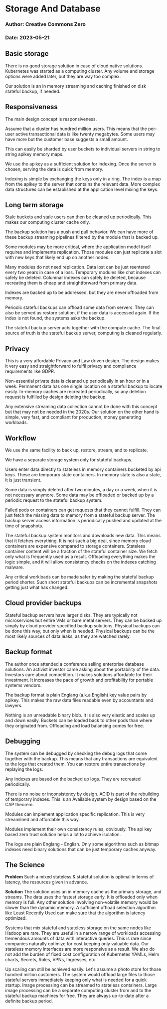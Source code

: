 # Storage And Database
### Author: Creative Commons Zero
### Date: 2023-05-21

## Basic storage

There is no good storage solution in case of cloud native solutions.
Kubernetes was started as a computing cluster.
Any volume and storage options were added later, but they are way too complex.

Our solution is an in memory streaming and caching finished on disk stateful backup, if needed.

## Responsiveness

The main design concept is responsiveness.

Assume that a cluster has hundred million users.
This means that the per-user active transactional data is like twenty megabytes.
Some users may have more but the customer base suggests a small amount.

This can easily be sharded by user buckets to individual servers in string to string apikey memory maps.

We use the apikey as a sufficient solution for indexing.
Once the server is chosen, serving the data is quick from memory.

Indexing is simple by exchanging the keys only in a ring.
The index is a map from the apikey to the server that contains the relevant data.
More complex data structures can be established at the application level mixing the keys.

## Long term storage

Stale buckets and stale users can then be cleaned up periodically.
This makes our computing cluster cache only.

The backup solution has a push and pull behavior.
We can have more of these backup streaming pipelines filtered by the module that is backed up.

Some modules may be more critical, where the application model itself requires and implements replication.
Those modules can just replicate a slot with new keys that likely end up on another nodes.

Many modules do not need replication. Data lost can be just reentered every two years in case of a loss.
Temporary modules like chat indexes can safely be deleted.
Columnar indexes can safely be deleted, because recreating them is cheap and straightforward from primary data.

Indexes are backed up to be addressed, but they are never offloaded from memory.

Periodic stateful backups can offload some data from servers.
They can also be served as restore solution, if the user data is accessed again.
If the index is not found, the systems asks the backup.

The stateful backup server acts together with the compute cache.
The final source of truth is the stateful backup server, computing is cleaned regularly.

## Privacy

This is a very affordable Privacy and Law driven design.
The design makes it very easy and straightforward to fulfil privacy and compliance requirements like GDPR.

Non-essential private data is cleaned up periodically in an hour or in a week.
Permanent data has one single location on a stateful backup to locate easily.
In-memory caches are recreated periodically, so any deletion request is fulfilled by design deleting the backup.

Any extensive streaming data collection cannot be done with this concept but that may not be needed in the 2020s.
Our solution on the other hand is simple, very fast, and compliant for production, money generating workloads.

## Workflow

We use the same facility to back up, restore, stream, and to replicate.

We have a separate storage system only for stateful backups.

Users enter data directly to stateless in memory containers bucketed by api keys.
These are temporary state containers. In memory state is also a state, it is just transient.

Some data is simply deleted after two minutes, a day or a week, when it is not necessary anymore.
Some data may be offloaded or backed up by a periodic request to the stateful backup system.

Failed pods or containers can get requests that they cannot fulfill.
They can just fetch the missing data to memory from a stateful backup server.
The backup server access information is periodically pushed and updated at the time of snapshots.

The stateful backup system monitors and downloads new data.
This means that it fetches everything.
It is not such a big deal, since memory cloud containers are expensive compared to storage containers.
Stateless container content will be a fraction of the stateful container size.
We fetch only what is frequently used as a result.
Offloading everything makes the logic simple, and it will allow consistency checks on the indexes catching malware.

Any critical workloads can be made safer by making the stateful backup period shorter.
Such short stateful backups can be incremental snapshots getting just what has changed.

## Cloud provider backups

Stateful backup servers have larger disks. They are typically not microservices but entire VMs or bare metal servers.
They can be backed up simply by cloud provider specified backup solutions.
Physical backups can be done this way, but only when is needed.
Physical backups can be the most likely sources of data leaks, as they are watched rarely.

## Backup format

The author once attended a conference selling enterprise database solutions.
An activist investor came asking about the portability of the data.
Investors care about competition. It makes solutions affordable for their investment.
It increases the pace of growth and profitability for portable systems vendors.

The backup format is plain Englang (a.k.a English) key value pairs by apikey.
This makes the raw data files readable even by accountants and lawyers.

Nothing is an unreadable binary blob.
It is also very elastic and scales up and down easily.
Buckets can be loaded back to other pods than where they originated from.
Offloading and load balancing comes for free.

## Debugging

The system can be debugged by checking the debug logs that come together with the backup.
This means that any transactions are equivalent to the logs that created them.
You can restore entire transactions by replaying the logs.

Any indexes are based on the backed up logs.
They are recreated periodically.

There is no noise or inconsistency by design.
ACID is part of the rebuilding of temporary indexes.
This is an Available system by design based on the CAP theorem.

Modules can implement application specific replication.
This is very streamlined and affordable this way.

Modules implement their own consistency rules, obviously.
The api key based zero trust solution helps a lot to achieve isolation.

The logs are plain Englang - English.
Only some algorithms such as bitmap indexes need binary solutions that can be just temporary caches anyway.

## The Science

**Problem**
Such a mixed stateless & stateful solution is optimal in terms of latency, the resources given in advance.

**Solution**
The solution uses an in memory cache as the primary storage, and streams.
The data uses the fastest storage early. It is offloaded only when memory is full.
Any other solution involving non-volatile memory would be slower than the dynamic memory.
A sufficient offload selection algorithm like Least Recently Used can make sure that the algorithm is latency optimized.

Systems that mix stateful and stateless storage on the same nodes like Hadoop are rare.
They are useful in a narrow range of workloads accessing tremendous amounts of data with interactive queries.
This is rare since companies naturally optimize for cost keeping only valuable data.
Our stateless memory interfaces are more responsive as a result.
We also do not add the burden of fixed cost configuration of Kubernetes YAMLs, Helm charts, Secrets, Roles, VPNs, Ingresses, etc. 

Up scaling can still be achieved easily.
Let's assume a photo store for those hundred million customers.
The system would offload large files to those stateful servers immediately keeping only what is needed for a quick startup.
Image processing can be streamed to stateless containers.
Large image processing can be a separate computing cluster from and to the stateful backup machines for free.
They are always up-to-date after a definite backup period.
